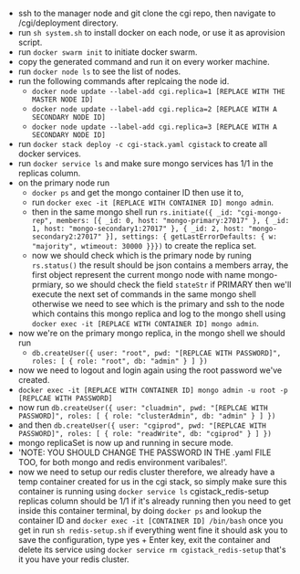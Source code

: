 * ssh to the manager node and git clone the cgi repo, then navigate to /cgi/deployment directory.
* run ` sh system.sh ` to install docker on each node, or use it as aprovision script.
* run ` docker swarm init ` to initiate docker swarm.
* copy the generated command and run it on every worker machine.
* run ` docker node ls ` to see the list of nodes.  
* run the following commands after replcaing the node id.
    * ` docker node update --label-add cgi.replica=1 [REPLACE WITH THE MASTER NODE ID] `
    * ` docker node update --label-add cgi.replica=2 [REPLACE WITH A SECONDARY NODE ID] `
    * ` docker node update --label-add cgi.replica=3 [REPLACE WITH A SECONDARY NODE ID] `
* run ` docker stack deploy -c cgi-stack.yaml cgistack ` to create all docker services. 
* run ` docker service ls ` and make sure mongo services has 1/1 in the replicas column.
* on the primary node run 
    * ` docker ps ` and get the mongo container ID then use it to,
    * run ` docker exec -it [REPLACE WITH CONTAINER ID] mongo admin `.
    * then in the same mongo shell run ` rs.initiate({ _id: "cgi-mongo-rep", members: [{ _id: 0, host: "mongo-primary:27017" }, { _id: 1, host: "mongo-secondary1:27017" }, { _id: 2, host: "mongo-secondary2:27017" }], settings: { getLastErrorDefaults: { w: "majority", wtimeout: 30000 }}}) ` to create the replica set.
    * now we should check which is the primary node by runing ` rs.status() ` the result should be json contains a members array, the first object represent the current mongo node with name mongo-prmiary, so we should check the field ` stateStr ` if PRIMARY then we'll execute the next set of commands in the same mongo shell otherwise we need to see which is the primary and ssh to the node which contains this mongo replica and log to the mongo shell using ` docker exec -it [REPLACE WITH CONTAINER ID] mongo admin `.
* now we're on the primary mongo replica, in the mongo shell we should run 
    * ` db.createUser({ user: "root", pwd: "[REPLCAE WITH PASSWORD]", roles: [ { role: "root", db: "admin" } ] }) `
* now we need to logout and login again using the root password we've created.
* ` docker exec -it [REPLACE WITH CONTAINER ID] mongo admin -u root -p [REPLCAE WITH PASSWORD] `
* now run ` db.createUser({ user: "cluadmin", pwd: "[REPLCAE WITH PASSWORD]", roles: [ { role: "clusterAdmin", db: "admin" } ] }) `
* and then ` db.createUser({ user: "cgiprod", pwd: "[REPLCAE WITH PASSWORD]", roles: [ { role: "readWrite", db: "cgiprod" } ] }) `
* mongo replicaSet is now up and running in secure mode. 
* 'NOTE: YOU SHOULD CHANGE THE PASSWORD IN THE .yaml FILE TOO, for both mongo and redis environment varibales!'.
* now we need to setup our redis cluster therefore, we already have a temp container 
    created for us in the cgi stack, so simply make sure this container is running 
    using ` docker service ls ` cgistack_redis-setup replicas column should be 1/1
    if it's already running then you need to get inside this container terminal,
    by doing ` docker ps ` and lookup the container ID and 
    ` docker exec -it [CONTAINER ID] /bin/bash ` 
    once you get in run ` sh redis-setup.sh ` if everything went fine it should ask you to save the configuration, type yes + Enter key, exit the container and delete its service using 
    ` docker service rm cgistack_redis-setup ` that's it you have your redis cluster.
     
